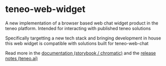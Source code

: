 # teneo-web-widget

A new implementation of a browser based web chat widget product in the teneo platform. Intended for interacting with published teneo solutions

Specifically targetting a new tech stack and bringing development in house this web widget is compatible with solutions built for teneo-web-chat

Read more in the [documentation (storybook / chromatic)](https://released--660e9e3703f44eb375f50bb9.chromatic.com/) and the [release notes (teneo.ai)](https://developers.teneo.ai/documentation/7.6.0/home/teneo-web-widget-1.0)
